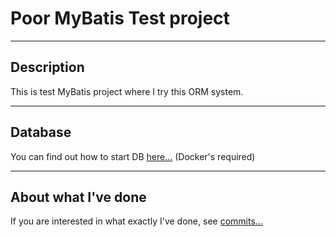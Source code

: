 # Poor MyBatis Test project 
___
## Description
This is test MyBatis project where I try this ORM system.
___

## Database
You can find out how to start DB [here...](https://github.com/BotNicholas/PureMyBatisSimple/blob/master/src/main/resources/mybatis/mysql/Commands.txt) (Docker's required)
___

## About what I've done
If you are interested in what exactly I've done, see [commits...](https://github.com/BotNicholas/PureMyBatisSimple/commits/master/)